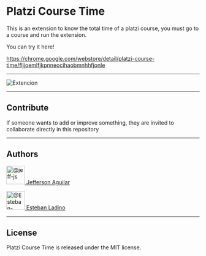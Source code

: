 # Platzi Course Time

This is an extension to know the total time of a platzi course, you must go to a course and run the extension.

You can try it here!

https://chrome.google.com/webstore/detail/platzi-course-time/fljjoemlfjkpnneocihaobmnhhfjonle

***

![Extencion](https://s3-us-west-2.amazonaws.com/jefferson-aguilar-bucket/2020/05/Screen-Shot-2020-05-02-at-6.07.11-PM--1-.png)

***

## Contribute
If someone wants to add or improve something, they are invited to collaborate directly in this repository

***
## Authors

<p style='margin-bottom:15px;'>
	<a href='https://github.com/jeff-js' target='_blank'>
		<img class="avatar" src="https://avatars2.githubusercontent.com/u/5813240?s=96&v=4" width="48" height="48" alt="@jeff-js">
		Jefferson Aguilar
	</a>
</p>
<p style='margin-bottom:15px;'>
	<a href='https://github.com/Esteban-Ladino' target='_blank'>
		<img class="avatar" src="https://avatars3.githubusercontent.com/u/47506498?s=460&u=a5f0aad57b026ff2476e9c1ab0c7ad75f364f0c1&v=4" width="48" height="48" alt="@Esteban-Ladino">
		Esteban Ladino
	</a>
</p>

***
## License

Platzi Course Time is released under the MIT license.
